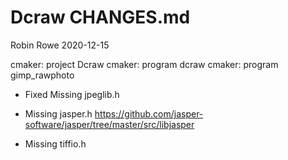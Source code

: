 # Dcraw CHANGES.md

Robin Rowe 2020-12-15

cmaker: project Dcraw
cmaker: program dcraw
cmaker: program gimp_rawphoto

- Fixed Missing jpeglib.h

- Missing jasper.h https://github.com/jasper-software/jasper/tree/master/src/libjasper
- Missing tiffio.h